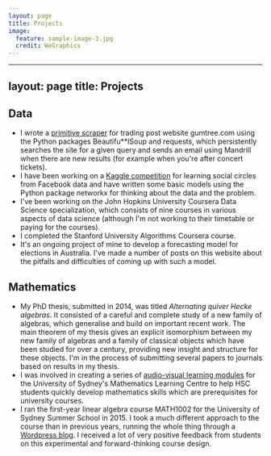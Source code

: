 ```yaml
---
layout: page
title: Projects
image:
  feature: sample-image-3.jpg
  credit: WeGraphics
---
```

---
layout: page
title: Projects
---

## Data

- I wrote a [primitive scraper](https://github.com/clintonboys/gumtree_scraper) for trading post website gumtree.com using the Python packages Beautifu**lSoup and requests, which persistently searches the site for a given query and sends an email using Mandrill when there are new results (for example when you're after concert tickets). 
- I have been working on a [Kaggle competition](https://github.com/clintonboys/kaggle_fb_circles) for learning social circles from Facebook data and have written some basic models using the Python package networkx for thinking about the data and the problem.
- I've been working on the John Hopkins University Coursera Data Science specialization, which consists of nine courses in various aspects of data science (although I'm not working to their timetable or paying for the courses).
- I completed the Stanford University Algorithms Coursera course.
- It's an ongoing project of mine to develop a forecasting model for elections in Australia. I've made a number of posts on this website about the pitfalls and difficulties of coming up with such a model. 

## Mathematics

- My PhD thesis, submitted in 2014, was titled *Alternating quiver Hecke algebras*. It consisted of a careful and complete study of a new family of algebras, which generalise and build on important recent work. The main theorem of my thesis gives an explicit isomorphism between my new family of algebras and a family of classical objects which have been studied for over a century, providing new insight and structure for these objects. I'm in the process of submitting several papers to journals based on results in my thesis.
- I was involved in creating a series of [audio-visual learning modules](http://sydney.edu.au/stuserv/maths_learning_centre/2unit.shtml) for the University of Sydney's Mathematics Learning Centre to help HSC students quickly develop mathematics skills which are prerequisites for university courses.
- I ran the first-year linear algebra course MATH1002 for the University of Sydney Summer School in 2015. I took a much different approach to the course than in previous years, running the whole thing through a [Wordpress blog](http://ss1002.wordpress.com). I received a lot of very positive feedback from students on this experimental and forward-thinking course design.
